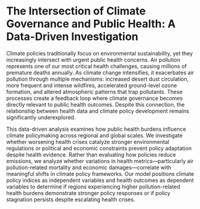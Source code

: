 # The Intersection of Climate Governance and Public Health: A Data-Driven Investigation
Climate policies traditionally focus on environmental sustainability, yet they increasingly intersect with urgent public health concerns. Air pollution represents one of our most critical health challenges, causing millions of premature deaths annually. As climate change intensifies, it exacerbates air pollution through multiple mechanisms: increased desert dust circulation, more frequent and intense wildfires, accelerated ground-level ozone formation, and altered atmospheric patterns that trap pollutants. These processes create a feedback loop where climate governance becomes directly relevant to public health outcomes. Despite this connection, the relationship between health data and climate policy development remains significantly underexplored.

This data-driven analysis examines how public health burdens influence climate policymaking across regional and global scales. We investigate whether worsening health crises catalyze stronger environmental regulations or political and economic constraints prevent policy adaptation despite health evidence. Rather than evaluating how policies reduce emissions, we analyze whether variations in health metrics—particularly air pollution-related mortality and economic damages—correlate with meaningful shifts in climate policy frameworks. Our model positions climate policy indices as independent variables and health outcomes as dependent variables to determine if regions experiencing higher pollution-related health burdens demonstrate stronger policy responses or if policy stagnation persists despite escalating health crises.
